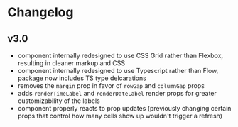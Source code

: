 # Changelog

## v3.0

- component internally redesigned to use CSS Grid rather than Flexbox, resulting in cleaner markup and CSS
- component internally redesigned to use Typescript rather than Flow, package now includes TS type delcarations
- removes the `margin` prop in favor of `rowGap` and `columnGap` props
- adds `renderTimeLabel` and `renderDateLabel` render props for greater customizability of the labels
- component properly reacts to prop updates (previously changing certain props that control how many cells show up wouldn't trigger a refresh)
